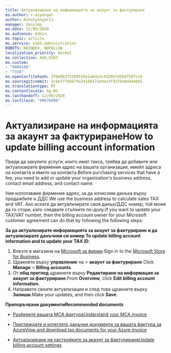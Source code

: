 ```yaml
---
title: Актуализиране на информацията за акаунт за фактуриране
ms.author: v-aiyengar
author: AshaIyengar21
manager: dansimp
ms.date: 12/09/2020
ms.audience: Admin
ms.topic: article
ms.service: o365-administration
ROBOTS: NOINDEX, NOFOLLOW
localization_priority: Normal
ms.collection: Adm_O365
ms.custom:
- "9004166"
- "7316"
ms.openlocfilehash: 3f6e0b375189526e1a6da3c4320b7d2b97507cc6
ms.sourcegitcommit: 3c6e777d6679a24108171e9aa3f9379a8d44e001
ms.translationtype: MT
ms.contentlocale: bg-BG
ms.lasthandoff: 12/09/2020
ms.locfileid: "49676890"
---
```

# <a name="how-to-update-billing-account-information"></a><span data-ttu-id="8e3a7-102">Актуализиране на информацията за акаунт за фактуриране</span><span class="sxs-lookup"><span data-stu-id="8e3a7-102">How to update billing account information</span></span>

<span data-ttu-id="8e3a7-103">Преди да закупите услуги, които имат такса, трябва да добавите или актуализирате фирмения адрес на вашата организация, имейл адреса на контакта и името на контакта.</span><span class="sxs-lookup"><span data-stu-id="8e3a7-103">Before purchasing services that have a fee, you need to add or update your organization's business address, contact email address, and contact name.</span></span>

<span data-ttu-id="8e3a7-104">Ние използваме фирмения адрес, за да изчислим данъка върху продажбите и ДДС.</span><span class="sxs-lookup"><span data-stu-id="8e3a7-104">We use the business address to calculate sales TAX and VAT.</span></span> <span data-ttu-id="8e3a7-105">Ако искате да актуализирате своя данък/ДДС номер, той може да го стори, като следвате стъпките по-долу:</span><span class="sxs-lookup"><span data-stu-id="8e3a7-105">If you want to update your TAX/VAT number, then the billing account owner for your Microsoft customer agreement can do that by following the following steps:</span></span>

<span data-ttu-id="8e3a7-106">**За да актуализирате информацията за акаунт за фактуриране и да актуализирате данъчния си номер**:</span><span class="sxs-lookup"><span data-stu-id="8e3a7-106">**To update billing account information and to update your TAX ID**:</span></span>

1. <span data-ttu-id="8e3a7-107">Влезте в магазина на [Microsoft за фирми](https://businessstore.microsoft.com/).</span><span class="sxs-lookup"><span data-stu-id="8e3a7-107">Sign in to the [Microsoft Store for Business](https://businessstore.microsoft.com/).</span></span>
1. <span data-ttu-id="8e3a7-108">Щракнете върху **управление** на  >  **акаунт за фактуриране**.</span><span class="sxs-lookup"><span data-stu-id="8e3a7-108">Click **Manage** > **Billing accounts**.</span></span>
1. <span data-ttu-id="8e3a7-109">От **общ преглед** щракнете върху **Редактиране на информация за акаунт за фактуриране**.</span><span class="sxs-lookup"><span data-stu-id="8e3a7-109">From **Overview**, click **Edit billing account information**.</span></span>
1. <span data-ttu-id="8e3a7-110">Направете своите актуализации и след това щракнете върху **Запиши**.</span><span class="sxs-lookup"><span data-stu-id="8e3a7-110">Make your updates, and then click **Save**.</span></span> 

<span data-ttu-id="8e3a7-111">**Препоръчвани документи**</span><span class="sxs-lookup"><span data-stu-id="8e3a7-111">**Recommended documents**</span></span>

- [<span data-ttu-id="8e3a7-112">Разберете вашата МСА фактура</span><span class="sxs-lookup"><span data-stu-id="8e3a7-112">Understand your MCA invoice</span></span>](https://docs.microsoft.com/azure/cost-management-billing/understand/mca-understand-your-invoice)

- [<span data-ttu-id="8e3a7-113">Преглеждате и изтегляте данъчни документи за вашата фактура за Azure</span><span class="sxs-lookup"><span data-stu-id="8e3a7-113">View and download tax documents for your Azure invoice</span></span>](https://docs.microsoft.com/azure/cost-management-billing/understand/mca-download-tax-document)

- [<span data-ttu-id="8e3a7-114">Актуализиране на настройките за акаунт за фактуриране</span><span class="sxs-lookup"><span data-stu-id="8e3a7-114">Update billing account settings</span></span>](https://docs.microsoft.com/microsoft-store/update-microsoft-store-for-business-account-settings)  
